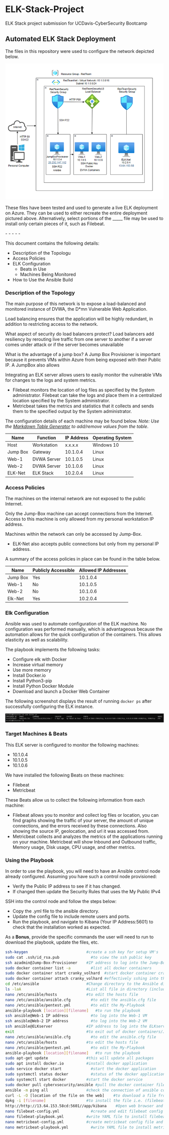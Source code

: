 # ELK-Stack-Project
ELK Stack project submission for  UCDavis-CyberSecurity Bootcamp 

## Automated ELK Stack Deployment

The files in this repository were used to configure the network depicted below.

![](Pictures/ELK_Diagram.png)

These files have been tested and used to generate a live ELK deployment on Azure. They can be used to either recreate the entire deployment pictured above. Alternatively, select portions of the _____ file may be used to install only certain pieces of it, such as Filebeat.

  -[](Scripts/install-elk.yml)
  -[](Scripts/filebeat-configuration.yml)
  -[](Scripts/filebeat-playbook.yml)
  -[](Scripts/metricbeat-configuration.yml)
  -[](Scripts/metricbeat-playbook.yml)

This document contains the following details:
- Description of the Topologu
- Access Policies
- ELK Configuration
  - Beats in Use
  - Machines Being Monitored
- How to Use the Ansible Build


### Description of the Topology

The main purpose of this network is to expose a load-balanced and monitored instance of DVWA, the D*mn Vulnerable Web Application.

Load balancing ensures that the application will be highly redundant, in addition to restricting access to the network.

What aspect of security do load balancers protect? 
Load balancers add resiliency by rerouting live traffic from one server to another if a server comes under attack or if the server becomes unavailable 

What is the advantage of a jump box?
A Jump Box Provisioner is important because it prevents VMs within Azure from being exposed with their Public IP. A JumpBox also allows 


Integrating an ELK server allows users to easily monitor the vulnerable VMs for changes to the logs and system metrics.
- Filebeat monitors the location of log files as specified by the System administrator. Filebeat can take the logs and place them in a centralized location specified by the System administrator.
- Metricbeat takes the metrics and statistics that it collects and sends them to the specified output by the System administrator. 

The configuration details of each machine may be found below.
_Note: Use the [Markdown Table Generator](http://www.tablesgenerator.com/markdown_tables) to add/remove values from the table_.

| Name     | Function     | IP Address | Operating System |
|----------|--------------|------------|------------------|
| Host     | Workstation  | x.x.x.x    | Windows 10       |
| Jump Box | Gateway 	    | 10.1.0.4   | Linux            |
| Web-1    | DVWA Server  | 10.1.0.5   | Linux            |
| Web-2    | DVWA Server  | 10.1.0.6   | Linux            |
| ELK-Net  | ELK Stack    | 10.2.0.4   | Linux            |

### Access Policies

The machines on the internal network are not exposed to the public Internet. 

Only the Jump-Box machine can accept connections from the Internet. Access to this machine is only allowed from my personal workstation IP address.

Machines within the network can only be accessed by Jump-Box.
- ELK-Net also accepts public connections but only from my personal IP address.

A summary of the access policies in place can be found in the table below.

| Name     | Publicly Accessible | Allowed IP Addresses |
|----------|---------------------|----------------------|
| Jump Box | Yes                 | 10.1.0.4             |
| Web-1    | No                  | 10.1.0.5             |
| Web-2    | No                  | 10.1.0.6             |
| Elk-Net  | Yes                 | 10.2.0.4             |



### Elk Configuration

Ansible was used to automate configuration of the ELK machine. No configuration was performed manually, which is advantageous because the automation allows for the quick configuration of the containers. This allows elasticity as well as scalability. 

The playbook implements the following tasks:
- Configure elk with Docker
- Increase virtual memory
- Use more memory
- Install Docker.io
- Install Python3-pip
- Install Python Docker Module
- Download and launch a Docker Web Container


The following screenshot displays the result of running `docker ps` after successfully configuring the ELK instance.

![](Pictures/docker_ps_output_ELKserver.png)

### Target Machines & Beats
This ELK server is configured to monitor the following machines:
- 10.1.0.4
- 10.1.0.5
- 10.1.0.6

We have installed the following Beats on these machines:
- Filebeat
- Metricbeat

These Beats allow us to collect the following information from each machine:
- Filebeat allows you to monitor and collect log files or location, you can find graphs showing the traffic of your server, the amount of unique connections, and the errors received by these connections. Also showing the source IP, geolocation, and url it was accessed from.
- Metricbeat collects and analyzes the metrics of the applications running on your machine. Metricbeat will show Inbound and Outbound traffic, Memory usage, Disk usage, CPU usage, and other metrics.

### Using the Playbook
In order to use the playbook, you will need to have an Ansible control node already configured. Assuming you have such a control node provisioned:
- Verify the Public IP address to see if it has changed.
- If changed then update the Security Rules that uses the My Public IPv4 

SSH into the control node and follow the steps below:
- Copy the .yml file to the ansible directory.
- Update the config file to include remote users and ports.
- Run the playbook, and navigate to Kibana (Your IP Address:5601) to check that the installation worked as expected.

As a **Bonus**, provide the specific commands the user will need to run to download the playbook, update the files, etc.
~~~sh
ssh-keygen                          #create a ssh key for setup VM's
sudo cat .ssh/id_rsa.pub	          #to view the ssh public key
ssh azadmin@Jump-Box-Provisioner    #IP address	to log into the Jump-Box-Provisioner
sudo docker container list -a	      #list all docker containers
sudo docker container start cranky_volhard	#start docker container cranky_volhard
sudo docker container attach cranky_volhard	#effectively sshing into the cranky_volhard container
cd /etc/ansible	                    #Change directory to the Ansible directory
ls -laA	                            #List all file in directory (including hidden)
nano /etc/ansible/hosts	            #to edit the hosts file
nano /etc/ansible/ansible.cfg	      #to edit the ansible.cfg file
nano /etc/ansible/pentest.yml	      #to edit the My-Playbook
ansible-playbook [location][filename]	#to run the playbook
ssh ansible@Web-1 IP address	      #to log into the Web-1 VM
ssh ansible@Web-2 IP address	      #to log into the Web-2 VM
ssh ansible@ELKserver               #IP address	to log into the ELKserver VM
exit                              	#to exit out of docker containers/Jump-Box-Provisioners
nano /etc/ansible/ansible.cfg	      #to edit the ansible.cfg file
nano /etc/ansible/hosts	            #to edit the hosts file
nano /etc/ansible/pentest.yml	      #to edit the My-Playbook
ansible-playbook [location][filename]	#to run the playbook
sudo apt-get update	                #this will update all packages
sudo apt install docker.io	        #install docker application
sudo service docker start	          #start the docker application
sudo systemctl status docker	      #status of the docker application
sudo systemctl start docker	        #start the docker service
sudo docker pull cyberxsecurity/ansible	#pull the docker container file
ansible -m ping all	                #check the connection of ansible containers
curl -L -O [location of the file on the web]	#to download a file from the web
dpkg -i [filename]	                #to install the file i.e. (filebeat & metricbeat)
http://http://13.64.153.58cd:5601//app/kibana	 #Open web browser and navigate to Kibana Logs
nano filebeat-config.yml	          #create and edit filebeat config file
nano filebeat-playbook.yml	        #write YAML file to install filebeat on webservers
nano metricbeat-config.yml	        #create metricbeat config file and edit it
nano metricbeat-playbook.yml	      #write YAML file to install metricbeat on webservers
~~~
